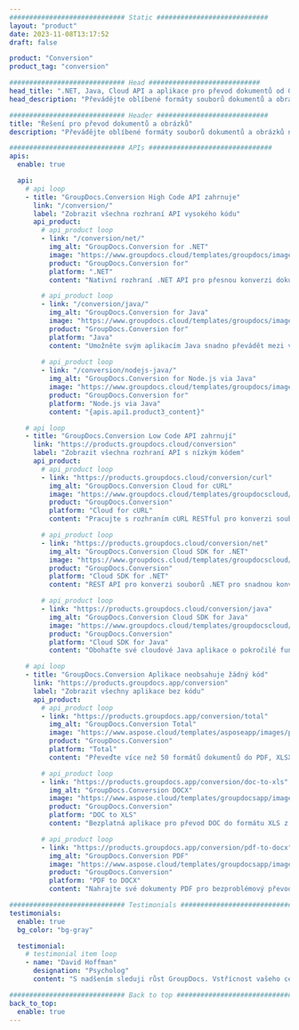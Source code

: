 ```yaml
---
############################# Static ############################
layout: "product"
date: 2023-11-08T13:17:52
draft: false

product: "Conversion"
product_tag: "conversion"

############################# Head ############################
head_title: ".NET, Java, Cloud API a aplikace pro převod dokumentů od GroupDocs"
head_description: "Převádějte oblíbené formáty souborů dokumentů a obrázků na jakékoli platformě pomocí řešení založených na aplikacích a rozhraních API."

############################# Header ############################
title: "Řešení pro převod dokumentů a obrázků"
description: "Převádějte oblíbené formáty souborů dokumentů a obrázků na jakékoli platformě pomocí řešení založených na aplikacích a rozhraních API."

############################# APIs ###############################
apis:
  enable: true

  api:
    # api loop
    - title: "GroupDocs.Conversion High Code API zahrnuje"
      link: "/conversion/"
      label: "Zobrazit všechna rozhraní API vysokého kódu"
      api_product:
        # api_product loop
        - link: "/conversion/net/"
          img_alt: "GroupDocs.Conversion for .NET"
          image: "https://www.groupdocs.cloud/templates/groupdocs/images/product-logos/groupdocs-conversion-net.png"
          product: "GroupDocs.Conversion for"
          platform: ".NET"
          content: "Nativní rozhraní .NET API pro přesnou konverzi dokumentů a obrazových formátů v libovolných typech aplikací .NET. Podporuje přidávání vodoznaků během převodu."

        # api_product loop
        - link: "/conversion/java/"
          img_alt: "GroupDocs.Conversion for Java"
          image: "https://www.groupdocs.cloud/templates/groupdocs/images/product-logos/groupdocs-conversion-java.png"
          product: "GroupDocs.Conversion for"
          platform: "Java"
          content: "Umožněte svým aplikacím Java snadno převádět mezi všemi standardními formáty dokumentů včetně Microsoft Office, PDF, HTML, obrázků a mnoha dalších."
          
        # api_product loop
        - link: "/conversion/nodejs-java/"
          img_alt: "GroupDocs.Conversion for Node.js via Java"
          image: "https://www.groupdocs.cloud/templates/groupdocs/images/product-logos/groupdocs-conversion-nodejs-java.png"
          product: "GroupDocs.Conversion for"
          platform: "Node.js via Java"
          content: "{apis.api1.product3_content}"

    # api loop
    - title: "GroupDocs.Conversion Low Code API zahrnují"
      link: "https://products.groupdocs.cloud/conversion"
      label: "Zobrazit všechna rozhraní API s nízkým kódem"
      api_product:
        # api_product loop
        - link: "https://products.groupdocs.cloud/conversion/curl"
          img_alt: "GroupDocs.Conversion Cloud for cURL"
          image: "https://www.groupdocs.cloud/templates/groupdocscloud/images/sdk/272x272/groupdocs_conversion-for-curl.png"
          product: "GroupDocs.Conversion"
          platform: "Cloud for cURL"
          content: "Pracujte s rozhraním cURL RESTful pro konverzi souborů API pro snadnou konverzi Microsoft Office, PDF, Email, Project, HTML a dalších běžných formátů souborů ve vašich aplikacích."

        # api_product loop
        - link: "https://products.groupdocs.cloud/conversion/net"
          img_alt: "GroupDocs.Conversion Cloud SDK for .NET"
          image: "https://www.groupdocs.cloud/templates/groupdocscloud/images/sdk/272x272/groupdocs_conversion-for-net.png"
          product: "GroupDocs.Conversion"
          platform: "Cloud SDK for .NET"
          content: "REST API pro konverzi souborů .NET pro snadnou konverzi Microsoft Office, PDF, Email, Project, HTML a dalších běžných formátů souborů na jakékoli platformě pomocí Cloud SDK."

        # api_product loop
        - link: "https://products.groupdocs.cloud/conversion/java"
          img_alt: "GroupDocs.Conversion Cloud SDK for Java"
          image: "https://www.groupdocs.cloud/templates/groupdocscloud/images/sdk/272x272/groupdocs_conversion-for-java.png"
          product: "GroupDocs.Conversion"
          platform: "Cloud SDK for Java"
          content: "Obohaťte své cloudové Java aplikace o pokročilé funkce převodu dokumentů na jakékoli platformě schopné volat REST API."

    # api loop
    - title: "GroupDocs.Conversion Aplikace neobsahuje žádný kód"
      link: "https://products.groupdocs.app/conversion"
      label: "Zobrazit všechny aplikace bez kódu"
      api_product:
        # api_product loop
        - link: "https://products.groupdocs.app/conversion/total"
          img_alt: "GroupDocs.Conversion Total"
          image: "https://www.aspose.cloud/templates/asposeapp/images/products/logo/aspose_conversion-app.png"
          product: "GroupDocs.Conversion"
          platform: "Total"
          content: "Převeďte více než 50 formátů dokumentů do PDF, XLSX, DOCX, XPS, HTML a dalších."

        # api_product loop
        - link: "https://products.groupdocs.app/conversion/doc-to-xls"
          img_alt: "GroupDocs.Conversion DOCX"
          image: "https://www.aspose.cloud/templates/groupdocsapp/images/products/logo/groupdocs_words-app.png"
          product: "GroupDocs.Conversion"
          platform: "DOC to XLS"
          content: "Bezplatná aplikace pro převod DOC do formátu XLS z libovolného webového prohlížeče."

        # api_product loop
        - link: "https://products.groupdocs.app/conversion/pdf-to-docx"
          img_alt: "GroupDocs.Conversion PDF"
          image: "https://www.aspose.cloud/templates/groupdocsapp/images/products/logo/groupdocs_pdf-app.png"
          product: "GroupDocs.Conversion"
          platform: "PDF to DOCX"
          content: "Nahrajte své dokumenty PDF pro bezproblémový převod do formátu Word (DOCX)."

############################# Testimonials ###############################
testimonials:
  enable: true
  bg_color: "bg-gray"

  testimonial:
    # testimonial item loop
    - name: "David Hoffman"
      designation: "Psycholog"
      content: "S nadšením sleduji růst GroupDocs. Vstřícnost vašeho celého týmu mi velmi pomohla, když mluvím s někým z GroupDocs, mohu zaručit, že někdo naslouchá a dělá věci."

############################# Back to top ###############################
back_to_top:
  enable: true
---
```

